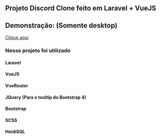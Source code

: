 ## Projeto Discord Clone feito em Laravel + VueJS

## Demonstração: (Somente desktop)

[Clique aqui](https://murmuring-reef-48337.herokuapp.com/)

### Nesse projeto foi utilizado 

#### Laravel
#### VueJS
#### VueRouter
#### JQuery (Para o tooltip do Bootstrap 4)
#### Bootstrap
#### SCSS
#### HeidiSQL
